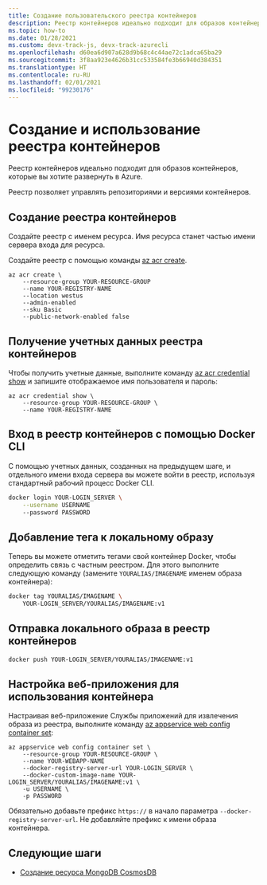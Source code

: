 ```yaml
---
title: Создание пользовательского реестра контейнеров
description: Реестр контейнеров идеально подходит для образов контейнеров, которые вы хотите развернуть в Azure. Реестр позволяет управлять репозиториями и версиями контейнеров.
ms.topic: how-to
ms.date: 01/28/2021
ms.custom: devx-track-js, devx-track-azurecli
ms.openlocfilehash: d60ea6d907a628d9b68c4c44ae72c1adca65ba29
ms.sourcegitcommit: 3f8aa923e4626b31cc533584fe3b66940d384351
ms.translationtype: HT
ms.contentlocale: ru-RU
ms.lasthandoff: 02/01/2021
ms.locfileid: "99230176"
---
```

# <a name="create-and-use-container-registry"></a>Создание и использование реестра контейнеров

Реестр контейнеров идеально подходит для образов контейнеров, которые вы хотите развернуть в Azure.

Реестр позволяет управлять репозиториями и версиями контейнеров.  

## <a name="create-a-container-registry"></a>Создание реестра контейнеров

Создайте реестр с именем ресурса. Имя ресурса станет частью имени сервера входа для ресурса. 

Создайте реестр с помощью команды [az acr create](/cli/azure/acr#az_acr_create). 

```azurecli
az acr create \
    --resource-group YOUR-RESOURCE-GROUP
    --name YOUR-REGISTRY-NAME 
    --location westus 
    --admin-enabled
    --sku Basic
    --public-network-enabled false
```

## <a name="get-container-registry-credentials"></a>Получение учетных данных реестра контейнеров

Чтобы получить учетные данные, выполните команду [az acr credential show](/cli/azure/acr/credential#az_acr_credential_show) и запишите отображаемое имя пользователя и пароль:

```azurecli
az acr credential show \
    --resource-group YOUR-RESOURCE-GROUP \
    --name YOUR-REGISTRY-NAME
```

## <a name="login-to-container-registry-with-docker-cli"></a>Вход в реестр контейнеров с помощью Docker CLI

С помощью учетных данных, созданных на предыдущем шаге, и отдельного имени входа сервера вы можете войти в реестр, используя стандартный рабочий процесс Docker CLI.

```bash
docker login YOUR-LOGIN_SERVER \
    --username USERNAME
    --password PASSWORD
```

## <a name="tag-your-local-image"></a>Добавление тега к локальному образу

Теперь вы можете отметить тегами свой контейнер Docker, чтобы определить связь с частным реестром. Для этого выполните следующую команду (замените `YOURALIAS/IMAGENAME` именем образа контейнера):

```bash
docker tag YOURALIAS/IMAGENAME \
    YOUR-LOGIN_SERVER/YOURALIAS/IMAGENAME:v1
```

## <a name="push-your-local-image-to-your-container-registry"></a>Отправка локального образа в реестр контейнеров

```bash
docker push YOUR-LOGIN_SERVER/YOURALIAS/IMAGENAME:v1
```

## <a name="configure-web-app-to-use-container"></a>Настройка веб-приложения для использования контейнера 

Настраивая веб-приложение Службы приложений для извлечения образа из реестра, выполните команду [az appservice web config container set](/cli/azure/webapp/config/container#az_webapp_config_container_set):

```azurecli
az appservice web config container set \
    --resource-group YOUR-RESOURCE-GROUP \
    --name YOUR-WEBAPP-NAME
    --docker-registry-server-url YOUR-LOGIN_SERVER \
    --docker-custom-image-name YOUR-LOGIN_SERVER/YOURALIAS/IMAGENAME:v1 \
    -u USERNAME \
    -p PASSWORD
```

Обязательно добавьте префикс `https://` в начало параметра `--docker-registry-server-url`. Не добавляйте префикс к имени образа контейнера.

## <a name="next-steps"></a>Следующие шаги

* [Создание ресурса MongoDB CosmosDB](create-mongodb-cosmosdb.md)